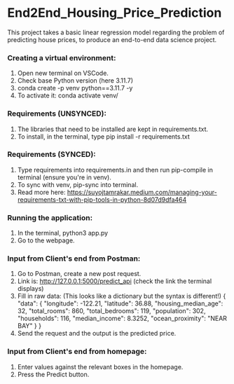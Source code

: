 # End2End_Housing_Price_Prediction

This project takes a basic linear regression model regarding the problem of predicting house prices, to produce an end-to-end data science project.

### Creating a virtual environment:
1. Open new terminal on VSCode.
2. Check base Python version (here 3.11.7)
3. conda create -p venv python==3.11.7 -y
4. To activate it: conda activate venv/

### Requirements (UNSYNCED):
1. The libraries that need to be installed are kept in requirements.txt.
2. To install, in the terminal, type pip install -r requirements.txt

### Requirements (SYNCED):
1. Type requirements into requirements.in and then run pip-compile in terminal (ensure you're in venv).
2. To sync with venv, pip-sync into terminal.
3. Read more here: https://suyojtamrakar.medium.com/managing-your-requirements-txt-with-pip-tools-in-python-8d07d9dfa464

### Running the application:
1. In the terminal, python3 app.py
2. Go to the webpage.

### Input from Client's end from Postman:
1. Go to Postman, create a new post request.
2. Link is: http://127.0.0.1:5000/predict_api (check the link the terminal displays)
3. Fill in raw data: (This looks like a dictionary but the syntax is different!)
   {
    "data": {
        "longitude": -122.21,
        "latitude": 36.88,
        "housing_median_age": 32,
        "total_rooms": 860,
        "total_bedrooms": 119,
        "population": 302,
        "households": 116,
        "median_income": 8.3252,
        "ocean_proximity": "NEAR BAY"
    }
}
4. Send the request and the output is the predicted price.

### Input from Client's end from homepage:
1. Enter values against the relevant boxes in the homepage.
2. Press the Predict button.